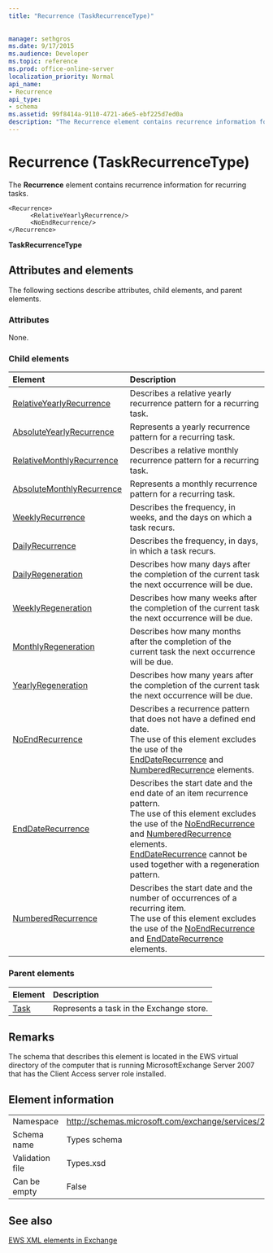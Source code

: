 ```yaml
---
title: "Recurrence (TaskRecurrenceType)"
 
 
manager: sethgros
ms.date: 9/17/2015
ms.audience: Developer
ms.topic: reference
ms.prod: office-online-server
localization_priority: Normal
api_name:
- Recurrence
api_type:
- schema
ms.assetid: 99f8414a-9110-4721-a6e5-ebf225d7ed0a
description: "The Recurrence element contains recurrence information for recurring tasks."
---
```


# Recurrence (TaskRecurrenceType)

The **Recurrence** element contains recurrence information for recurring tasks. 
  
```
<Recurrence>
      <RelativeYearlyRecurrence/>
      <NoEndRecurrence/>
</Recurrence>
```

 **TaskRecurrenceType**
## Attributes and elements

The following sections describe attributes, child elements, and parent elements.
  
### Attributes

None.
  
### Child elements

|**Element**|**Description**|
|:-----|:-----|
|[RelativeYearlyRecurrence](relativeyearlyrecurrence.md) <br/> |Describes a relative yearly recurrence pattern for a recurring task.  <br/> |
|[AbsoluteYearlyRecurrence](absoluteyearlyrecurrence.md) <br/> |Represents a yearly recurrence pattern for a recurring task.  <br/> |
|[RelativeMonthlyRecurrence](relativemonthlyrecurrence.md) <br/> |Describes a relative monthly recurrence pattern for a recurring task.  <br/> |
|[AbsoluteMonthlyRecurrence](absolutemonthlyrecurrence.md) <br/> |Represents a monthly recurrence pattern for a recurring task.  <br/> |
|[WeeklyRecurrence](weeklyrecurrence.md) <br/> |Describes the frequency, in weeks, and the days on which a task recurs.  <br/> |
|[DailyRecurrence](dailyrecurrence.md) <br/> |Describes the frequency, in days, in which a task recurs.  <br/> |
|[DailyRegeneration](dailyregeneration.md) <br/> |Describes how many days after the completion of the current task the next occurrence will be due.  <br/> |
|[WeeklyRegeneration](weeklyregeneration.md) <br/> |Describes how many weeks after the completion of the current task the next occurrence will be due.  <br/> |
|[MonthlyRegeneration](monthlyregeneration.md) <br/> |Describes how many months after the completion of the current task the next occurrence will be due.  <br/> |
|[YearlyRegeneration](yearlyregeneration.md) <br/> |Describes how many years after the completion of the current task the next occurrence will be due.  <br/> |
|[NoEndRecurrence](noendrecurrence.md) <br/> |Describes a recurrence pattern that does not have a defined end date.  <br/> The use of this element excludes the use of the [EndDateRecurrence](enddaterecurrence.md) and [NumberedRecurrence](numberedrecurrence.md) elements.  <br/> |
|[EndDateRecurrence](enddaterecurrence.md) <br/> |Describes the start date and the end date of an item recurrence pattern.  <br/> The use of this element excludes the use of the [NoEndRecurrence](noendrecurrence.md) and [NumberedRecurrence](numberedrecurrence.md) elements.  <br/> [EndDateRecurrence](enddaterecurrence.md) cannot be used together with a regeneration pattern.  <br/> |
|[NumberedRecurrence](numberedrecurrence.md) <br/> |Describes the start date and the number of occurrences of a recurring item.  <br/> The use of this element excludes the use of the [NoEndRecurrence](noendrecurrence.md) and [EndDateRecurrence](enddaterecurrence.md) elements.  <br/> |
   
### Parent elements

|**Element**|**Description**|
|:-----|:-----|
|[Task](task.md) <br/> |Represents a task in the Exchange store.  <br/> |
   
## Remarks

The schema that describes this element is located in the EWS virtual directory of the computer that is running MicrosoftExchange Server 2007 that has the Client Access server role installed.
  
## Element information

|||
|:-----|:-----|
|Namespace  <br/> |http://schemas.microsoft.com/exchange/services/2006/types  <br/> |
|Schema name  <br/> |Types schema  <br/> |
|Validation file  <br/> |Types.xsd  <br/> |
|Can be empty  <br/> |False  <br/> |
   
## See also



[EWS XML elements in Exchange](ews-xml-elements-in-exchange.md)

